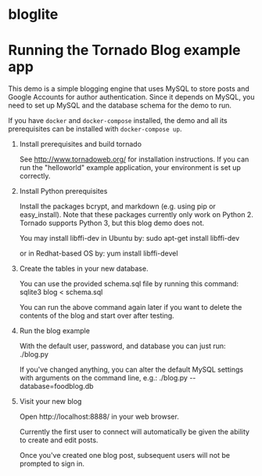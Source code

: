 # bloglite

Running the Tornado Blog example app
====================================
This demo is a simple blogging engine that uses MySQL to store posts and
Google Accounts for author authentication. Since it depends on MySQL, you
need to set up MySQL and the database schema for the demo to run.

If you have `docker` and `docker-compose` installed, the demo and all
its prerequisites can be installed with `docker-compose up`.

1. Install prerequisites and build tornado

   See http://www.tornadoweb.org/ for installation instructions. If you can
   run the "helloworld" example application, your environment is set up
   correctly.

2. Install Python prerequisites

   Install the packages bcrypt, and markdown (e.g. using pip or
   easy_install). Note that these packages currently only work on Python 2.
   Tornado supports Python 3, but this blog demo does not.

   You may install libffi-dev in Ubuntu by:
   sudo apt-get install libffi-dev

   or in Redhat-based OS by:
   yum install libffi-devel

3. Create the tables in your new database.

   You can use the provided schema.sql file by running this command:
   sqlite3 blog < schema.sql

   You can run the above command again later if you want to delete the
   contents of the blog and start over after testing.

4. Run the blog example

   With the default user, password, and database you can just run:
   ./blog.py

   If you've changed anything, you can alter the default MySQL settings
   with arguments on the command line, e.g.:
   ./blog.py --database=foodblog.db

5. Visit your new blog

   Open http://localhost:8888/ in your web browser.

   Currently the first user to connect will automatically be given the
   ability to create and edit posts.

   Once you've created one blog post, subsequent users will not be
   prompted to sign in.
